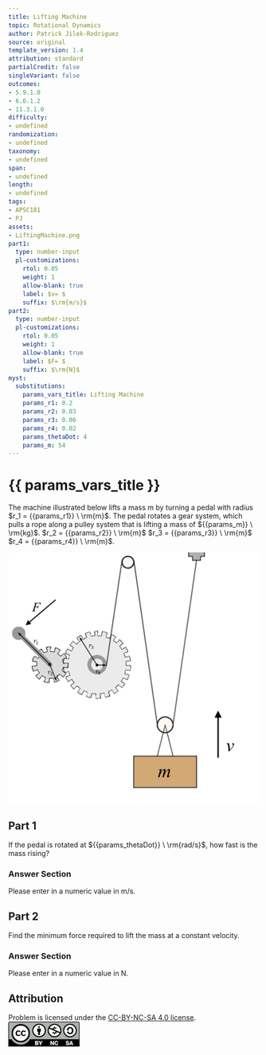 ```yaml
---
title: Lifting Machine
topic: Rotational Dynamics
author: Patrick Jilek-Rodriguez
source: original
template_version: 1.4
attribution: standard
partialCredit: false
singleVariant: false
outcomes:
- 5.9.1.0
- 6.6.1.2
- 11.3.1.0
difficulty:
- undefined
randomization:
- undefined
taxonomy:
- undefined
span:
- undefined
length:
- undefined
tags:
- APSC181
- PJ
assets:
- LiftingMachine.png
part1:
  type: number-input
  pl-customizations:
    rtol: 0.05
    weight: 1
    allow-blank: true
    label: $v= $
    suffix: $\rm{m/s}$
part2:
  type: number-input
  pl-customizations:
    rtol: 0.05
    weight: 1
    allow-blank: true
    label: $F= $
    suffix: $\rm{N}$
myst:
  substitutions:
    params_vars_title: Lifting Machine
    params_r1: 0.2
    params_r2: 0.03
    params_r3: 0.06
    params_r4: 0.02
    params_thetaDot: 4
    params_m: 54
---
```

# {{ params_vars_title }}
The machine illustrated below lifts a mass m by turning a pedal with radius $r_1 = {{params_r1}} \ \rm{m}$.
The pedal rotates a gear system, which pulls a rope along a pulley system that is lifting a mass of ${{params_m}} \ \rm{kg}$.
$r_2 = {{params_r2}} \ \rm{m}$  $r_3 = {{params_r3}} \ \rm{m}$  $r_4 = {{params_r4}} \ \rm{m}$.

<img src="LiftingMachine.png" width=600 alt="A mass is suspended on a double pulley system. The rope is pulled by a large gear with r3, which is spun by a smaller gear with r2. The smaller gear is spun with a pedal of r1. The rope makes contact with the larger gear at r4." >

## Part 1

If the pedal is rotated at ${{params_thetaDot}} \ \rm{rad/s}$, how fast is the mass rising?

### Answer Section

Please enter in a numeric value in m/s.

## Part 2

Find the minimum force required to lift the mass at a constant velocity.

### Answer Section

Please enter in a numeric value in N.

## Attribution

Problem is licensed under the [CC-BY-NC-SA 4.0 license](https://creativecommons.org/licenses/by-nc-sa/4.0/).<br> ![The Creative Commons 4.0 license requiring attribution-BY, non-commercial-NC, and share-alike-SA license.](https://raw.githubusercontent.com/firasm/bits/master/by-nc-sa.png)